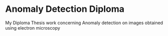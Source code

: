 # Anomaly Detection Diploma
My Diploma Thesis work concerning Anomaly detection on images obtained using electron microscopy
